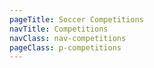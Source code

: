 ```yaml
---
pageTitle: Soccer Competitions
navTitle: Competitions
navClass: nav-competitions
pageClass: p-competitions
---
```


<div class="competitions"> </div>
